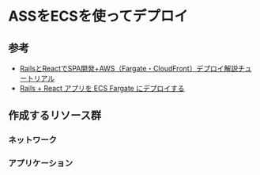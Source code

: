 # ASSをECSを使ってデプロイ

## 参考
- [RailsとReactでSPA開発+AWS（Fargate・CloudFront）デプロイ解説チュートリアル
](https://zenn.dev/prune/books/28c2d690e11e45)
- [Rails + React アプリを ECS Fargate にデプロイする](https://8tako8tako8.hatenablog.com/entry/2023/12/10/003738)

## 作成するリソース群

### ネットワーク

### アプリケーション
